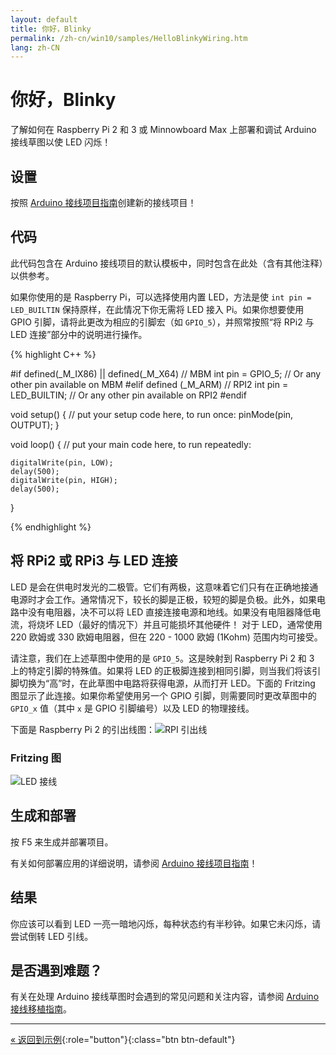 ```yaml
---
layout: default
title: 你好，Blinky
permalink: /zh-cn/win10/samples/HelloBlinkyWiring.htm
lang: zh-CN
---
```


# 你好，Blinky
了解如何在 Raspberry Pi 2 和 3 或 Minnowboard Max 上部署和调试 Arduino 接线草图以使 LED 闪烁！

## 设置

按照 [Arduino 接线项目指南]({{site.baseurl}}/{{page.lang}}/win10/ArduinoWiringProjectGuide.htm)创建新的接线项目！

## 代码

此代码包含在 Arduino 接线项目的默认模板中，同时包含在此处（含有其他注释）以供参考。

如果你使用的是 Raspberry Pi，可以选择使用内置 LED，方法是使 `int pin = LED_BUILTIN` 保持原样，在此情况下你无需将 LED 接入 Pi。如果你想要使用 GPIO 引脚，请将此更改为相应的引脚宏（如 `GPIO_5`），并照常按照“将 RPi2 与 LED 连接”部分中的说明进行操作。

{% highlight C++ %}

#if defined(_M_IX86) || defined(_M_X64) // MBM
int pin = GPIO_5;       // Or any other pin available on MBM
#elif defined (_M_ARM) // RPI2
int pin = LED_BUILTIN;  // Or any other pin available on RPI2
#endif


void setup()
{
    // put your setup code here, to run once:
    pinMode(pin, OUTPUT);
}

void loop()
{
    // put your main code here, to run repeatedly:

    digitalWrite(pin, LOW);
    delay(500);
    digitalWrite(pin, HIGH);
    delay(500);
}


{% endhighlight %}


## 将 RPi2 或 RPi3 与 LED 连接

LED 是会在供电时发光的二极管。它们有两极，这意味着它们只有在正确地接通电源时才会工作。通常情况下，较长的脚是正极，较短的脚是负极。此外，如果电路中没有电阻器，决不可以将 LED 直接连接电源和地线。如果没有电阻器降低电流，将烧坏 LED（最好的情况下）并且可能损坏其他硬件！ 对于 LED，通常使用 220 欧姆或 330 欧姆电阻器，但在 220 - 1000 欧姆 \(1Kohm\) 范围内均可接受。

请注意，我们在上述草图中使用的是 `GPIO_5`。这是映射到 Raspberry Pi 2 和 3 上的特定引脚的特殊值。如果将 LED 的正极脚连接到相同引脚，则当我们将该引脚切换为“高”时，在此草图中电路将获得电源，从而打开 LED。下面的 Fritzing 图显示了此连接。如果你希望使用另一个 GPIO 引脚，则需要同时更改草图中的 `GPIO_x` 值（其中 `x` 是 GPIO 引脚编号）以及 LED 的物理接线。

下面是 Raspberry Pi 2 的引出线图：![RPI 引出线]({{site.baseurl}}/Resources/images/arduino_wiring/pi2_pinouts.png)

### Fritzing 图

![LED 接线]({{site.baseurl}}/Resources/images/arduino_wiring/led_fritz.png)

## 生成和部署
按 F5 来生成并部署项目。

有关如何部署应用的详细说明，请参阅 [Arduino 接线项目指南]({{site.baseurl}}/{{page.lang}}/win10/ArduinoWiringProjectGuide.htm)！

## 结果
你应该可以看到 LED 一亮一暗地闪烁，每种状态约有半秒钟。如果它未闪烁，请尝试倒转 LED 引线。

## 是否遇到难题？

有关在处理 Arduino 接线草图时会遇到的常见问题和关注内容，请参阅 [Arduino 接线移植指南]({{site.baseurl}}/{{page.lang}}/win10/ArduinoWiringPortingGuide.htm)。

---

[&laquo; 返回到示例]({{site.baseurl}}/{{page.lang}}/win10/StartCoding.htm){:role="button"}{:class="btn btn-default"}
